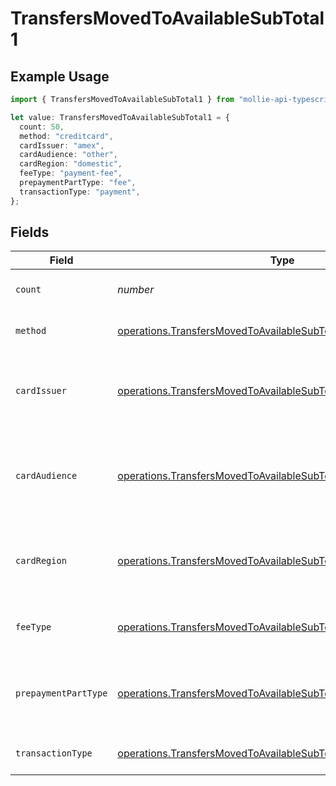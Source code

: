 # TransfersMovedToAvailableSubTotal1

## Example Usage

```typescript
import { TransfersMovedToAvailableSubTotal1 } from "mollie-api-typescript/models/operations";

let value: TransfersMovedToAvailableSubTotal1 = {
  count: 50,
  method: "creditcard",
  cardIssuer: "amex",
  cardAudience: "other",
  cardRegion: "domestic",
  feeType: "payment-fee",
  prepaymentPartType: "fee",
  transactionType: "payment",
};
```

## Fields

| Field                                                                                                                                              | Type                                                                                                                                               | Required                                                                                                                                           | Description                                                                                                                                        | Example                                                                                                                                            |
| -------------------------------------------------------------------------------------------------------------------------------------------------- | -------------------------------------------------------------------------------------------------------------------------------------------------- | -------------------------------------------------------------------------------------------------------------------------------------------------- | -------------------------------------------------------------------------------------------------------------------------------------------------- | -------------------------------------------------------------------------------------------------------------------------------------------------- |
| `count`                                                                                                                                            | *number*                                                                                                                                           | :heavy_minus_sign:                                                                                                                                 | Number of transactions of this type                                                                                                                | 50                                                                                                                                                 |
| `method`                                                                                                                                           | [operations.TransfersMovedToAvailableSubTotalMethod1](../../models/operations/transfersmovedtoavailablesubtotalmethod1.md)                         | :heavy_minus_sign:                                                                                                                                 | Payment type of the transactions                                                                                                                   | creditcard                                                                                                                                         |
| `cardIssuer`                                                                                                                                       | [operations.TransfersMovedToAvailableSubTotalCardIssuer1](../../models/operations/transfersmovedtoavailablesubtotalcardissuer1.md)                 | :heavy_minus_sign:                                                                                                                                 | In case of payments transactions with card, the card issuer will be available                                                                      | amex                                                                                                                                               |
| `cardAudience`                                                                                                                                     | [operations.TransfersMovedToAvailableSubTotalCardAudience1](../../models/operations/transfersmovedtoavailablesubtotalcardaudience1.md)             | :heavy_minus_sign:                                                                                                                                 | In case of payments trnsactions with card, the card audience will be available.                                                                    | other                                                                                                                                              |
| `cardRegion`                                                                                                                                       | [operations.TransfersMovedToAvailableSubTotalCardRegion1](../../models/operations/transfersmovedtoavailablesubtotalcardregion1.md)                 | :heavy_minus_sign:                                                                                                                                 | In case of payments transactions with card, the card region will be available.                                                                     | domestic                                                                                                                                           |
| `feeType`                                                                                                                                          | [operations.TransfersMovedToAvailableSubTotalFeeType1](../../models/operations/transfersmovedtoavailablesubtotalfeetype1.md)                       | :heavy_minus_sign:                                                                                                                                 | Present when the transaction represents a fee.                                                                                                     | payment-fee                                                                                                                                        |
| `prepaymentPartType`                                                                                                                               | [operations.TransfersMovedToAvailableSubTotalPrepaymentPartType1](../../models/operations/transfersmovedtoavailablesubtotalprepaymentparttype1.md) | :heavy_minus_sign:                                                                                                                                 | Prepayment part: fee itself, reimbursement, discount, VAT or rounding compensation.                                                                | fee                                                                                                                                                |
| `transactionType`                                                                                                                                  | [operations.TransfersMovedToAvailableSubTotalTransactionType1](../../models/operations/transfersmovedtoavailablesubtotaltransactiontype1.md)       | :heavy_minus_sign:                                                                                                                                 | Represents the transaction type                                                                                                                    | payment                                                                                                                                            |
